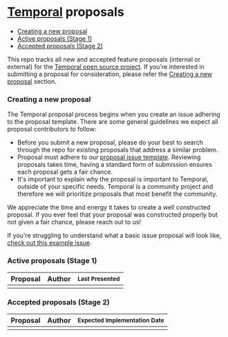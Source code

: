 # [Temporal](https://temporal.io) proposals

* [Creating a new proposal](#creating-a-new-proposal)
* [Active proposals (Stage 1)](#active-proposals-stage-1)
* [Accepted proposals (Stage 2)](#active-proposals-stage-2)

This repo tracks all new and accepted feature proposals (internal or external) for the [Temporal open source project](https://github.com/temporalio/temporal). If you're interested in submitting a proposal for consideration, please refer the [Creating a new proposal](#creating-a-new-proposal) section.

### Creating a new proposal

The Temporal proposal process begins when you create an issue adhering to the proposal template. There are some general guidelines we expect all proposal contributors to follow:

* Before you submit a new proposal, please do your best to search through the repo for existing proposals that address a similar problem.
* Proposal must adhere to our [proposal issue template](.github/ISSUE_TEMPLATE/proposal-template.md). Reviewing proposals takes time, having a standard form of submission ensures each proposal gets a fair chance.
* It's important to explain why the proposal is important to Temporal, outside of your specific needs. Temporal is a community project and therefore we will prioritize proposals that most benefit the community.

We appreciate the time and energy it takes to create a well constructed proposal. If you ever feel that your proposal was constructed properly but not given a fair chance, please reach out to us!

If you're struggling to understand what a basic issue proposal will look like, [check out this example issue](https://github.com/temporalio/proposals/issues/1).

### Active proposals (Stage 1)

| Proposal  | Author | <sub>Last Presented</sub> |
|-----------|--------|---------------------------|
|           |        |                           |

### Accepted proposals (Stage 2)

| Proposal  | Author | <sub>Expected Implementation Date</sub> |
|-----------|--------|---------------------------|
|           |        |                           |
